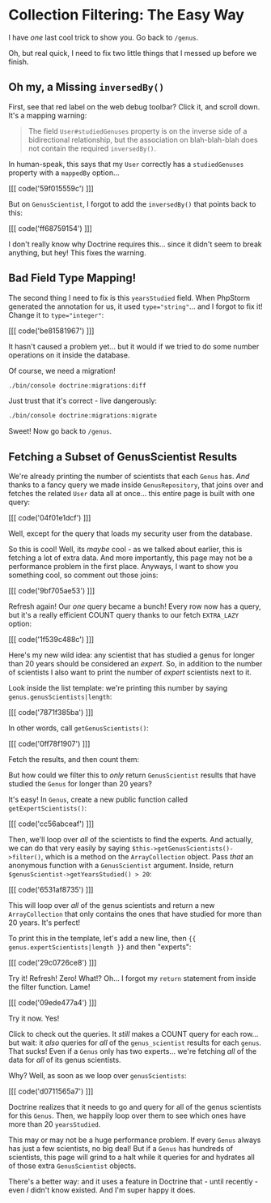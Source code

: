 # Collection Filtering: The Easy Way

I have *one* last cool trick to show you. Go back to `/genus`.

Oh, but real quick, I need to fix two little things that I messed up before we finish.

## Oh my, a Missing `inversedBy()`

First, see that red label on the web debug toolbar? Click it, and scroll down.
It's a mapping warning:

> The field `User#studiedGenuses` property is on the inverse side of a bidirectional
> relationship, but the association on blah-blah-blah does not contain the required
> `inversedBy()`.

In human-speak, this says that my `User` correctly has a `studiedGenuses` property
with a `mappedBy` option...

[[[ code('59f015559c') ]]]

But on `GenusScientist`, I forgot to add the `inversedBy()` that points back to this:

[[[ code('ff68759154') ]]]

I don't really know why Doctrine requires this... since it didn't seem to break anything,
but hey! This fixes the warning.

## Bad Field Type Mapping!

The second thing I need to fix is this `yearsStudied` field. When PhpStorm generated
the annotation for us, it used `type="string"`... and I forgot to fix it! Change
it to `type="integer"`:

[[[ code('be81581967') ]]]

It hasn't caused a problem yet... but it would if we tried to do some number operations
on it inside the database.

Of course, we need a migration!

```bash
./bin/console doctrine:migrations:diff
```

Just trust that it's correct - live dangerously:

```bash
./bin/console doctrine:migrations:migrate
```

Sweet! Now go back to `/genus`.

## Fetching a Subset of GenusScientist Results

We're already printing the number of scientists that each `Genus` has. *And*
thanks to a fancy query we made inside `GenusRepository`, that joins over and fetches
the related `User` data all at once... this entire page is built with one query:

[[[ code('04f01e1dcf') ]]]

Well, except for the query that loads my security user from the database.

So this is cool! Well, its *maybe* cool - as we talked about earlier, this is fetching
a lot of extra data. And more importantly, this page may not be a performance problem
in the first place. Anyways, I want to show you something cool, so comment out those joins:

[[[ code('9bf705ae53') ]]]

Refresh again! Our *one* query became a bunch! Every row now has a query, but it's
a really efficient COUNT query thanks to our fetch `EXTRA_LAZY` option:

[[[ code('1f539c488c') ]]]

Here's my new wild idea: any scientist that has studied a genus for longer than
20 years should be considered an *expert*. So, in addition to the number of scientists
I also want to print the number of *expert* scientists next to it.

Look inside the list template: we're printing this number by saying
`genus.genusScientists|length`:

[[[ code('7871f385ba') ]]]

In other words, call `getGenusScientists()`:

[[[ code('0ff78f1907') ]]]

Fetch the results, and then count them:

But how could we filter this to *only* return `GenusScientist` results that have
studied the `Genus` for longer than 20 years?

It's easy! In `Genus`, create a new public function called `getExpertScientists()`:

[[[ code('cc56abceaf') ]]]

Then, we'll loop over *all* of the scientists to find the experts. And actually,
we can do that very easily by saying `$this->getGenusScientists()->filter()`, which
is a method on the `ArrayCollection` object. Pass *that* an anonymous function with
a `GenusScientist` argument. Inside, return `$genusScientist->getYearsStudied() > 20`:

[[[ code('6531af8735') ]]]

This will loop over *all* of the genus scientists and return a new `ArrayCollection`
that only contains the ones that have studied for more than 20 years. It's perfect!

To print this in the template, let's add a new line, then
`{{ genus.expertScientists|length }}` and then "experts":

[[[ code('29c0726ce8') ]]]

Try it! Refresh! Zero! What!? Oh... I forgot my `return` statement from inside
the filter function. Lame!

[[[ code('09ede477a4') ]]]

Try it now. Yes!

Click to check out the queries. It *still* makes a COUNT query for each row...
but wait: it *also* queries for *all* of the `genus_scientist` results for each
`genus`. That sucks! Even if a `Genus` only has two experts... we're fetching *all*
of the data for *all* of its genus scientists.

Why? Well, as soon as we loop over `genusScientists`:

[[[ code('d0711565a7') ]]]

Doctrine realizes that it needs to go and query for all of the genus scientists
for this `Genus`. Then, we happily loop over them to see which ones have more
than 20 `yearsStudied`.

This may or may not be a huge performance problem. If every `Genus` always
has just a few scientists, no big deal! But if a `Genus` has hundreds of scientists,
this page will grind to a halt while it queries for and hydrates all of those
extra `GenusScientist` objects.

There's a better way: and it uses a feature in Doctrine that - until recently - even
*I* didn't know existed. And I'm super happy it does.

